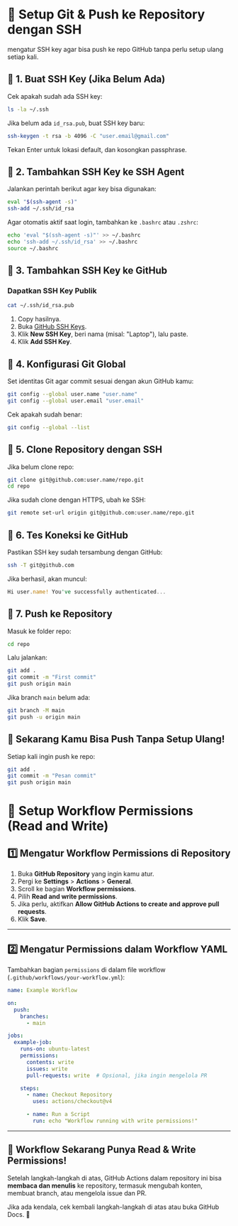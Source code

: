 # 🚀 Setup Git & Push ke Repository dengan SSH

mengatur SSH key agar bisa push ke repo GitHub tanpa perlu setup ulang setiap kali.

## 🔹 1. Buat SSH Key (Jika Belum Ada)
Cek apakah sudah ada SSH key:

```bash
ls -la ~/.ssh
```

Jika belum ada `id_rsa.pub`, buat SSH key baru:

```bash
ssh-keygen -t rsa -b 4096 -C "user.email@gmail.com"
```

Tekan Enter untuk lokasi default, dan kosongkan passphrase.

## 🔹 2. Tambahkan SSH Key ke SSH Agent
Jalankan perintah berikut agar key bisa digunakan:

```bash
eval "$(ssh-agent -s)"
ssh-add ~/.ssh/id_rsa
```

Agar otomatis aktif saat login, tambahkan ke `.bashrc` atau `.zshrc`:

```bash
echo 'eval "$(ssh-agent -s)"' >> ~/.bashrc
echo 'ssh-add ~/.ssh/id_rsa' >> ~/.bashrc
source ~/.bashrc
```

## 🔹 3. Tambahkan SSH Key ke GitHub

### Dapatkan SSH Key Publik

```bash
cat ~/.ssh/id_rsa.pub
```

1. Copy hasilnya.
2. Buka [GitHub SSH Keys](https://github.com/settings/keys).
3. Klik **New SSH Key**, beri nama (misal: "Laptop"), lalu paste.
4. Klik **Add SSH Key**.

## 🔹 4. Konfigurasi Git Global
Set identitas Git agar commit sesuai dengan akun GitHub kamu:

```bash
git config --global user.name "user.name"
git config --global user.email "user.email"
```

Cek apakah sudah benar:

```bash
git config --global --list
```

## 🔹 5. Clone Repository dengan SSH
Jika belum clone repo:

```bash
git clone git@github.com:user.name/repo.git
cd repo
```

Jika sudah clone dengan HTTPS, ubah ke SSH:

```bash
git remote set-url origin git@github.com:user.name/repo.git
```

## 🔹 6. Tes Koneksi ke GitHub
Pastikan SSH key sudah tersambung dengan GitHub:

```bash
ssh -T git@github.com
```

Jika berhasil, akan muncul:

```rust
Hi user.name! You've successfully authenticated...
```

## 🔹 7. Push ke Repository
Masuk ke folder repo:

```bash
cd repo
```

Lalu jalankan:

```bash
git add .
git commit -m "First commit"
git push origin main
```

Jika branch `main` belum ada:

```bash
git branch -M main
git push -u origin main
```

## 🎉 Sekarang Kamu Bisa Push Tanpa Setup Ulang!

Setiap kali ingin push ke repo:

```bash
git add .
git commit -m "Pesan commit"
git push origin main
```


# 🔹 Setup Workflow Permissions (Read and Write)

## 1️⃣ Mengatur Workflow Permissions di Repository
1. Buka **GitHub Repository** yang ingin kamu atur.
2. Pergi ke **Settings** > **Actions** > **General**.
3. Scroll ke bagian **Workflow permissions**.
4. Pilih **Read and write permissions**.
5. Jika perlu, aktifkan **Allow GitHub Actions to create and approve pull requests**.
6. Klik **Save**.

---

## 2️⃣ Mengatur Permissions dalam Workflow YAML
Tambahkan bagian `permissions` di dalam file workflow (`.github/workflows/your-workflow.yml`):

```yaml
name: Example Workflow

on:
  push:
    branches:
      - main

jobs:
  example-job:
    runs-on: ubuntu-latest
    permissions:
      contents: write
      issues: write
      pull-requests: write  # Opsional, jika ingin mengelola PR

    steps:
      - name: Checkout Repository
        uses: actions/checkout@v4

      - name: Run a Script
        run: echo "Workflow running with write permissions!"
```

---

## 🎉 Workflow Sekarang Punya **Read & Write Permissions**!
Setelah langkah-langkah di atas, GitHub Actions dalam repository ini bisa **membaca dan menulis** ke repository, termasuk mengubah konten, membuat branch, atau mengelola issue dan PR.

Jika ada kendala, cek kembali langkah-langkah di atas atau buka GitHub Docs. 🚀
